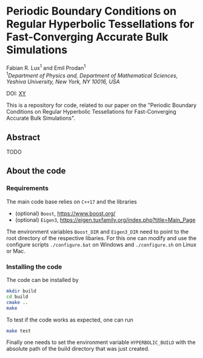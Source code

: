 # Periodic Boundary Conditions on Regular Hyperbolic Tessellations for Fast-Converging Accurate Bulk Simulations
Fabian R. Lux<sup>1</sup> and Emil Prodan<sup>1</sup><br />
<sup>1</sup>*Department of Physics and, Department of Mathematical Sciences, Yeshiva University, New York, NY 10016, USA*

DOI: [XY](http://dx.doi.org/?)

This is a repository for code, related to our paper on the "Periodic Boundary Conditions on Regular Hyperbolic Tessellations for Fast-Converging Accurate Bulk Simulations".

## Abstract

TODO

## About the code

### Requirements

The main code base relies on `C++17` and the libraries

- (optional) `Boost`, https://www.boost.org/ 
- (optional) `Eigen3`, https://eigen.tuxfamily.org/index.php?title=Main_Page

The environment variables `Boost_DIR` and `Eigen3_DIR` need to point to the root directory of the respective libaries. For this one can modify and use the configure scripts `./configure.bat` on Windows and `./configure.sh` on Linux or Mac.

### Installing the code

The code can be installed by 
```bash
mkdir build
cd build
cmake ..
make
```

To test if the code works as expected, one can run 

```bash
make test
```

Finally one needs to set the environment variable `HYPERBOLIC_BUILD` with the absolute path of the build directory that was just created.
